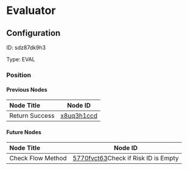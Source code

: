# Evaluator
## Configuration
ID:  sdz87dk9h3

Type: EVAL 








### Position

#### Previous Nodes
| Node Title | Node ID |
| :------------- | ------------ |
| Return Success | [x8uq3h1ccd](./x8uq3h1ccd.md) | 
 
 #### Future Nodes
| Node Title | Node ID |
| :------------- | ------------ |
| Check Flow Method |[5770fvct63](./5770fvct63.md)Check if Risk ID is Empty |[hun8tkpynt](./hun8tkpynt.md) | 
